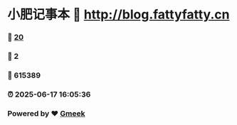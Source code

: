 # 小肥记事本 :link: http://blog.fattyfatty.cn 
### :page_facing_up: [20](http://blog.fattyfatty.cn/tag.html) 
### :speech_balloon: 2 
### :hibiscus: 615389 
### :alarm_clock: 2025-06-17 16:05:36 
### Powered by :heart: [Gmeek](https://github.com/Meekdai/Gmeek)
